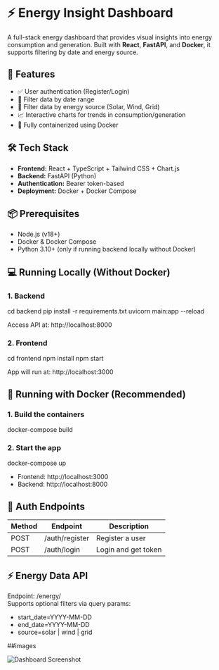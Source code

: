 # ⚡ Energy Insight Dashboard

A full-stack energy dashboard that provides visual insights into energy consumption and generation. Built with **React**, **FastAPI**, and **Docker**, it supports filtering by date and energy source.

## 🚀 Features
- ✅ User authentication (Register/Login)
- 📅 Filter data by date range
- 🔌 Filter data by energy source (Solar, Wind, Grid)
- 📈 Interactive charts for trends in consumption/generation
- 🐳 Fully containerized using Docker

## 🛠 Tech Stack
- **Frontend:** React + TypeScript + Tailwind CSS + Chart.js
- **Backend:** FastAPI (Python)
- **Authentication:** Bearer token-based
- **Deployment:** Docker + Docker Compose

## 📦 Prerequisites
- Node.js (v18+)
- Docker & Docker Compose
- Python 3.10+ (only if running backend locally without Docker)

## 💻 Running Locally (Without Docker)

### 1. Backend
cd backend
pip install -r requirements.txt
uvicorn main:app --reload

Access API at: http://localhost:8000

### 2. Frontend
cd frontend
npm install
npm start

App will run at: http://localhost:3000

## 🐳 Running with Docker (Recommended)

### 1. Build the containers
docker-compose build

### 2. Start the app
docker-compose up

- Frontend: http://localhost:3000
- Backend: http://localhost:8000

## 🔐 Auth Endpoints

| Method | Endpoint         | Description         |
|--------|------------------|---------------------|
| POST   | /auth/register   | Register a user     |
| POST   | /auth/login      | Login and get token |

## ⚡ Energy Data API

Endpoint: /energy/  
Supports optional filters via query params:

- start_date=YYYY-MM-DD
- end_date=YYYY-MM-DD
- source=solar | wind | grid



##images 

![Dashboard Screenshot](https://private-user-images.githubusercontent.com/141442964/431143010-7b8c4533-cda0-429a-b079-91d4ae10b6eb.png)
